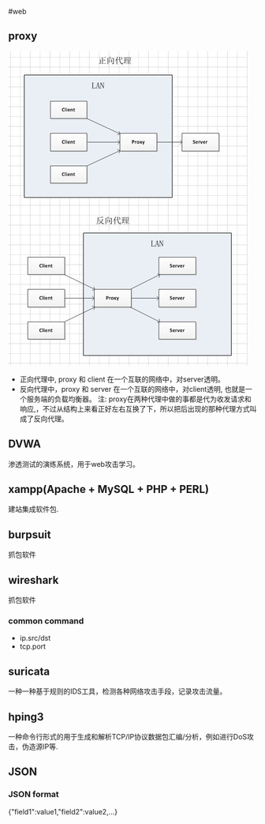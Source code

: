 #web
## proxy
![](image/proxy.png "proxy")
- 正向代理中, proxy 和 client 在一个互联的网络中，对server透明。
- 反向代理中，proxy 和 server 在一个互联的网络中，对client透明, 也就是一个服务端的负载均衡器。
注: proxy在两种代理中做的事都是代为收发请求和响应,，不过从结构上来看正好左右互换了下，所以把后出现的那种代理方式叫成了反向代理。

## DVWA
  渗透测试的演练系统，用于web攻击学习。

## xampp(Apache + MySQL + PHP + PERL)
  建站集成软件包.

## burpsuit
  抓包软件

## wireshark
  抓包软件

### common command
- ip.src/dst  
- tcp.port

## suricata
  一种一种基于规则的IDS工具，检测各种网络攻击手段，记录攻击流量。

## hping3
  一种命令行形式的用于生成和解析TCP/IP协议数据包汇编/分析，例如进行DoS攻击，伪造源IP等.

## JSON
### JSON format
  {"field1":value1,"field2":value2,...}

